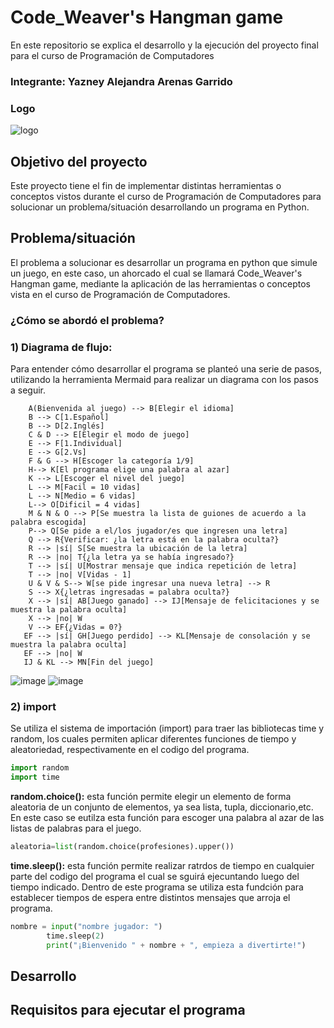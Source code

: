 # Code_Weaver's Hangman game
En este repositorio se explica el desarrollo y la ejecución del proyecto final para el curso de Programación de Computadores
### Integrante: Yazney Alejandra Arenas Garrido
### Logo
![logo](https://github.com/alejayz/Proyecto-final-Code_Weaver/assets/124609988/3e251612-f218-4771-a9b1-5fc80c994236)
## Objetivo del proyecto
Este proyecto tiene el fin de implementar distintas herramientas o conceptos vistos durante el curso de Programación de Computadores para solucionar un problema/situación desarrollando un programa en Python.
## Problema/situación
El problema a solucionar es desarrollar un programa en python que simule un juego, en este caso, un ahorcado el cual se llamará Code_Weaver's Hangman game, mediante la aplicación de las herramientas o conceptos vista en el curso de Programación de Computadores.
### ¿Cómo se abordó el problema?
### 1) Diagrama de flujo:
Para entender cómo desarrollar el programa se planteó una serie de pasos, utilizando la herramienta Mermaid para realizar un diagrama con los pasos a seguir. 
```flowchart TD
    A(Bienvenida al juego) --> B[Elegir el idioma]
    B --> C[1.Español]
    B --> D[2.Inglés]
    C & D --> E[Elegir el modo de juego]
    E --> F[1.Individual]
    E --> G[2.Vs]
    F & G --> H[Escoger la categoría 1/9]
    H--> K[El programa elige una palabra al azar]
    K --> L[Escoger el nivel del juego]
    L --> M[Facil = 10 vidas]
    L --> N[Medio = 6 vidas]
    L--> O[Dificil = 4 vidas]
    M & N & O --> P[Se muestra la lista de guiones de acuerdo a la palabra escogida]
    P--> Q[Se pide a el/los jugador/es que ingresen una letra]
    Q --> R{Verificar: ¿la letra está en la palabra oculta?}
    R --> |sí| S[Se muestra la ubicación de la letra]
    R --> |no| T{¿la letra ya se había ingresado?}
    T --> |sí| U[Mostrar mensaje que indica repetición de letra]
    T --> |no| V[Vidas - 1]
    U & V & S--> W[se pide ingresar una nueva letra] --> R
    S --> X{¿letras ingresadas = palabra oculta?}
    X --> |sí| AB[Juego ganado] --> IJ[Mensaje de felicitaciones y se muestra la palabra oculta]
    X --> |no| W
    V --> EF{¿Vidas = 0?}
   EF --> |sí| GH[Juego perdido] --> KL[Mensaje de consolación y se muestra la palabra oculta]
   EF --> |no| W
   IJ & KL --> MN[Fin del juego]
```
![image](https://github.com/alejayz/Proyecto-final-Code_Weaver/assets/124609988/c657329c-43f2-4cbc-a01c-67416a256d37)
![image](https://github.com/alejayz/Proyecto-final-Code_Weaver/assets/124609988/a69f3192-3224-42e5-8ee3-72d2d7e60a23)


### 2) import
Se utiliza el sistema de importación (import) para traer las bibliotecas time y random, los cuales permiten aplicar diferentes funciones de tiempo y aleatoriedad, respectivamente en el codigo del programa.
```python
import random
import time
```
**random.choice():** esta función permite elegir un elemento de forma aleatoria de un conjunto de elementos, ya sea lista, tupla, diccionario,etc.
En este caso se eutilza esta función para escoger una palabra al azar de las listas de palabras para el juego.
```python
aleatoria=list(random.choice(profesiones).upper())
```
**time.sleep():** esta función permite realizar ratrdos de tiempo en cualquier parte del codigo del programa el cual se sguirá ejecuntando luego del tiempo indicado.
Dentro de este programa se utiliza esta fundción para establecer tiempos de espera entre distintos mensajes que arroja el programa.
```python
nombre = input("nombre jugador: ")
        time.sleep(2)
        print("¡Bienvenido " + nombre + ", empieza a divertirte!")
```
## Desarrollo
## Requisitos para ejecutar el programa

